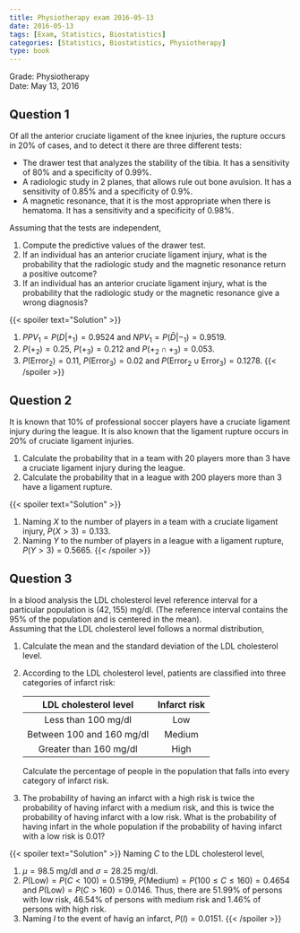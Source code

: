 ```yaml
---
title: Physiotherapy exam 2016-05-13
date: 2016-05-13
tags: [Exam, Statistics, Biostatistics]
categories: [Statistics, Biostatistics, Physiotherapy]
type: book
---
```


Grade: Physiotherapy  
Date: May 13, 2016

## Question 1

Of all the anterior cruciate ligament of the knee injuries, the rupture occurs in 20% of cases, and to detect it there are three different tests:

- The drawer test that analyzes the stability of the tibia. It has a sensitivity of 80% and a specificity of 0.99%.
- A radiologic study in 2 planes, that allows rule out bone avulsion. It has a sensitivity of 0.85% and a specificity of 0.9%.
- A magnetic resonance, that it is the most appropriate when there is hematoma. It has a sensitivity and a specificity of 0.98%.

Assuming that the tests are independent, 

1. Compute the predictive values of the drawer test.
2. If an individual has an anterior cruciate ligament injury, what is the probability that the radiologic study and the magnetic resonance return a positive outcome?
3. If an individual has an anterior cruciate ligament injury, what is the probability that the radiologic study or the magnetic resonance give a wrong diagnosis?

{{< spoiler text="Solution" >}}
1. $PPV_1 = P(D\vert +_1) = 0.9524$ and $NPV_1=P(\bar D\vert -_1)=0.9519$. 
2. $P(+_2)=0.25$, $P(+_3)=0.212$ and $P(+_2\cap +_3)=0.053$.  
3. $P(\mbox{Error}_2)=0.11$, $P(\mbox{Error}_3)=0.02$ and $P(\mbox{Error}_2\cup \mbox{Error}_3)=0.1278$.
{{< /spoiler >}}

## Question 2


It is known that 10% of professional soccer players have a cruciate ligament injury during the league. It is also known that the ligament rupture occurs in 20% of cruciate ligament injuries.
    
1. Calculate the probability that in a team with 20 players more than 3 have a cruciate ligament injury during the league.
2. Calculate the probability that in a league with 200 players more than 3 have a ligament rupture.

{{< spoiler text="Solution" >}}
1. Naming $X$ to the number of players in a team with a cruciate ligament injury, $P(X>3)=0.133$. 
2. Naming $Y$ to the number of players in a league with a ligament rupture, $P(Y>3)= 0.5665$.
{{< /spoiler >}}


## Question 3


In a blood analysis the LDL cholesterol level reference interval for a particular population is $(42,155)$ mg/dl. (The reference interval contains the 95% of the population and is centered in the mean).  
Assuming that the LDL cholesterol level follows a normal distribution, 

1. Calculate the mean and the standard deviation of the LDL cholesterol level.
2. According to the LDL cholesterol level, patients are classified into three categories of infarct risk:

   |LDL cholesterol level     | Infarct risk |
   |:------------------------:|:------------:|
   |Less than 100 mg/dl       | Low          |
   |Between 100 and 160 mg/dl | Medium       |
   |Greater than 160 mg/dl    | High         |
 
   Calculate the percentage of people in the population that falls into every category of infarct risk. 

3. The probability of having an infarct with a high risk is twice the probability of having infarct with a medium risk, and this is twice the probability of having infarct with a low risk. What is the probability of having infart in the whole population if the probability of having infarct with a low risk is 0.01?

{{< spoiler text="Solution" >}}
Naming $C$ to the LDL cholesterol level, 
1. $\mu=98.5$ mg/dl and $\sigma=28.25$ mg/dl. 
2. $P(\mbox{Low})=P(C<100)=0.5199$, $P(\mbox{Medium})=P(100\leq C\leq 160)=0.4654$ and $P(\mbox{Low})=P(C>160)=0.0146$. Thus, there are 51.99% of persons with low risk,  46.54% of persons with medium risk and  1.46% of persons with high risk. 
3. Naming $I$ to the event of havig an infarct, $P(I)=0.0151$.
{{< /spoiler >}}

